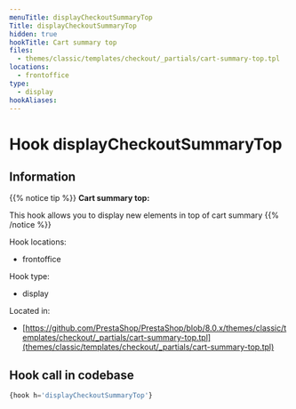 ```yaml
---
menuTitle: displayCheckoutSummaryTop
Title: displayCheckoutSummaryTop
hidden: true
hookTitle: Cart summary top
files:
  - themes/classic/templates/checkout/_partials/cart-summary-top.tpl
locations:
  - frontoffice
type:
  - display
hookAliases:
---
```


# Hook displayCheckoutSummaryTop

## Information

{{% notice tip %}}
**Cart summary top:** 

This hook allows you to display new elements in top of cart summary
{{% /notice %}}

Hook locations: 
  - frontoffice

Hook type: 
  - display

Located in: 
  - [https://github.com/PrestaShop/PrestaShop/blob/8.0.x/themes/classic/templates/checkout/_partials/cart-summary-top.tpl](themes/classic/templates/checkout/_partials/cart-summary-top.tpl)

## Hook call in codebase

```php
{hook h='displayCheckoutSummaryTop'}
```